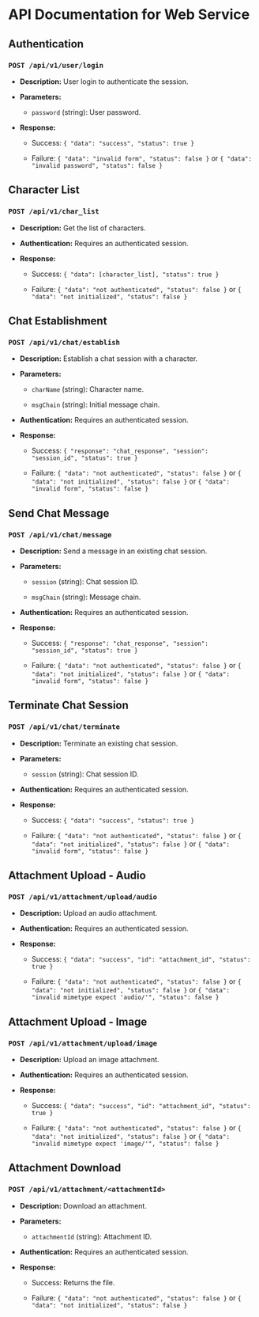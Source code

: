 # API Documentation for Web Service

## Authentication

### `POST /api/v1/user/login`

- **Description:** User login to authenticate the session.

- **Parameters:**

  - `password` (string): User password.

- **Response:**

  - Success: `{ "data": "success", "status": true }`

  - Failure: `{ "data": "invalid form", "status": false }` or `{ "data": "invalid password", "status": false }`

## Character List

### `POST /api/v1/char_list`

- **Description:** Get the list of characters.

- **Authentication:** Requires an authenticated session.

- **Response:**

  - Success: `{ "data": [character_list], "status": true }`

  - Failure: `{ "data": "not authenticated", "status": false }` or `{ "data": "not initialized", "status": false }`

## Chat Establishment

### `POST /api/v1/chat/establish`

- **Description:** Establish a chat session with a character.

- **Parameters:**

  - `charName` (string): Character name.

  - `msgChain` (string): Initial message chain.

- **Authentication:** Requires an authenticated session.

- **Response:**

  - Success: `{ "response": "chat_response", "session": "session_id", "status": true }`

  - Failure: `{ "data": "not authenticated", "status": false }` or `{ "data": "not initialized", "status": false }` or `{ "data": "invalid form", "status": false }`

## Send Chat Message

### `POST /api/v1/chat/message`

- **Description:** Send a message in an existing chat session.

- **Parameters:**

  - `session` (string): Chat session ID.

  - `msgChain` (string): Message chain.

- **Authentication:** Requires an authenticated session.

- **Response:**

  - Success: `{ "response": "chat_response", "session": "session_id", "status": true }`

  - Failure: `{ "data": "not authenticated", "status": false }` or `{ "data": "not initialized", "status": false }` or `{ "data": "invalid form", "status": false }`

## Terminate Chat Session

### `POST /api/v1/chat/terminate`

- **Description:** Terminate an existing chat session.

- **Parameters:**

  - `session` (string): Chat session ID.

- **Authentication:** Requires an authenticated session.

- **Response:**

  - Success: `{ "data": "success", "status": true }`

  - Failure: `{ "data": "not authenticated", "status": false }` or `{ "data": "not initialized", "status": false }` or `{ "data": "invalid form", "status": false }`

## Attachment Upload - Audio

### `POST /api/v1/attachment/upload/audio`

- **Description:** Upload an audio attachment.

- **Authentication:** Requires an authenticated session.

- **Response:**

  - Success: `{ "data": "success", "id": "attachment_id", "status": true }`

  - Failure: `{ "data": "not authenticated", "status": false }` or `{ "data": "not initialized", "status": false }` or `{ "data": "invalid mimetype expect 'audio/'", "status": false }`

## Attachment Upload - Image

### `POST /api/v1/attachment/upload/image`

- **Description:** Upload an image attachment.

- **Authentication:** Requires an authenticated session.

- **Response:**

  - Success: `{ "data": "success", "id": "attachment_id", "status": true }`

  - Failure: `{ "data": "not authenticated", "status": false }` or `{ "data": "not initialized", "status": false }` or `{ "data": "invalid mimetype expect 'image/'", "status": false }`

## Attachment Download

### `POST /api/v1/attachment/<attachmentId>`

- **Description:** Download an attachment.

- **Parameters:**

  - `attachmentId` (string): Attachment ID.

- **Authentication:** Requires an authenticated session.

- **Response:**

  - Success: Returns the file.

  - Failure: `{ "data": "not authenticated", "status": false }` or `{ "data": "not initialized", "status": false }`